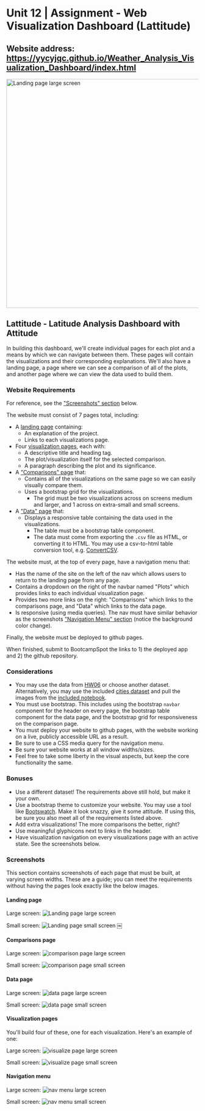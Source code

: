 # Unit 12 | Assignment - Web Visualization Dashboard (Lattitude)

## Website address: https://yycyjqc.github.io/Weather_Analysis_Visualization_Dashboard/index.html

<img alt="Landing page large screen" src="images/landing-lg.png" width=600>

## Lattitude - Latitude Analysis Dashboard with Attitude

In building this dashboard, we'll create individual pages for each plot and a means by which we can navigate between them. These pages will contain the visualizations and their corresponding explanations. We'll also have a landing page, a page where we can see a comparison of all of the plots, and another page where we can view the data used to build them.

### Website Requirements

For reference, see the ["Screenshots" section](#screenshots) below.

The website must consist of 7 pages total, including:

* A [landing page](#landing-page) containing:
  * An explanation of the project.
  * Links to each visualizations page.
* Four [visualization pages](#visualization-pages), each with:
  * A descriptive title and heading tag.
  * The plot/visualization itself for the selected comparison.
  * A paragraph describing the plot and its significance.
* A ["Comparisons" page](#comparisons-page) that:
  * Contains all of the visualizations on the same page so we can easily visually compare them.
  * Uses a bootstrap grid for the visualizations.
    * The grid must be two visualizations across on screens medium and larger, and 1 across on extra-small and small screens.
* A ["Data" page](#data-page) that:
  * Displays a responsive table containing the data used in the visualizations.
    * The table must be a bootstrap table component.
    * The data must come from exporting the `.csv` file as HTML, or converting it to HTML. You may use a csv-to-html table conversion tool, e.g. [ConvertCSV](http://www.convertcsv.com/csv-to-html.htm).

The website must, at the top of every page, have a navigation menu that:

* Has the name of the site on the left of the nav which allows users to return to the landing page from any page.
* Contains a dropdown on the right of the navbar named "Plots" which provides links to each individual visualization page.
* Provides two more links on the right: "Comparisons" which links to the comparisons page, and "Data" which links to the data page.
* Is responsive (using media queries). The nav must have similar behavior as the screenshots ["Navigation Menu" section](#navigation-menu) (notice the background color change).

Finally, the website must be deployed to github pages.

When finished, submit to BootcampSpot the links to 1) the deployed app and 2) the github repository.

### Considerations

* You may use the data from [HW06](../../HW06-WebAPIs) or choose another dataset. Alternatively, you may use the included [cities dataset](cities.csv) and pull the images from the [included notebook](WeatherPy.ipynb).
* You must use bootstrap. This includes using the bootstrap `navbar` component for the header on every page, the bootstrap table component for the data page, and the bootstrap grid for responsiveness on the comparison page.
* You must deploy your website to github pages, with the website working on a live, publicly accessible URL as a result.
* Be sure to use a CSS media query for the navigation menu.
* Be sure your website works at all window widths/sizes.
* Feel free to take some liberty in the visual aspects, but keep the core functionality the same.

### Bonuses

* Use a different dataset! The requirements above still hold, but make it your own.
* Use a bootstrap theme to customize your website. You may use a tool like [Bootswatch](https://bootswatch.com/). Make it look snazzy, give it some attitude. If using this, be sure you also meet all of the requirements listed above.
* Add extra visualizations! The more comparisons the better, right?
* Use meaningful glyphicons next to links in the header.
* Have visualization navigation on every visualizations page with an active state. See the screenshots below.

### Screenshots

This section contains screenshots of each page that must be built, at varying screen widths. These are a guide; you can meet the requirements without having the pages look exactly like the below images.

#### Landing page

Large screen:
![Landing page large screen](images/landing-lg.png)

Small screen:
![Landing page small screen](images/landing-sm.png)
￼

#### Comparisons page

Large screen:
![comparison page large screen](images/comparison-lg.png)

Small screen:
![comparison page small screen](images/comparison-sm.png)

#### Data page

Large screen:
![data page large screen](images/data-lg.png)

Small screen:
![data page small screen](images/data-sm.png)

#### Visualization pages

You'll build four of these, one for each visualization. Here's an example of one:

Large screen:
![visualize page large screen](images/visualize-lg.png)

Small screen:
![visualize page small screen](images/visualize-sm.png)

#### Navigation menu

Large screen:
![nav menu large screen](images/nav-lg.png)

Small screen:
![nav menu small screen](images/nav-sm.png)
